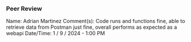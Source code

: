 ### Peer Review
Name: Adrian Martinez
Comment(s): Code runs and functions fine, able to retrieve data from Postman just fine, overall performs as expected as a webapi 
Date/Time: 1 / 9 / 2024 - 1:00 PM
